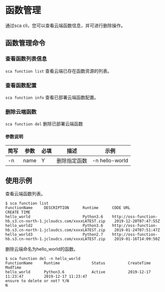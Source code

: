 # 函数管理

通过sca cli，您可以查看云端函数信息，并可进行删除操作。

## 函数管理命令    
### 查看函数列表信息
`sca function list`  查看云端已存在函数资源的列表。
### 查看函数配置
`sca function info`  查看已部署云端函数配置。
### 删除云端函数
`sca function del`   删除已部署云端函数

#### 参数说明

| 简写 | 参数       | 必填 | 描述                                                         | 示例           |
| ---- | ---------- | ---- | ------------------------------------------------------------ | -------------- |
| -n   | name       | Y    | 删除指定函数                  | -n hello-world    |


## 使用示例  
查看云端函数列表。    
```
$ sca function list
FunctionName     DESCRIPTION      Runtime      CODE URL                                                            CREATE TIME  
hello_world                       Python3.6    http://oss-function-hb.s3.cn-north-1.jcloudcs.com/xxxxLATEST.zip    2019-12-20T07:47:55Z    hello_world2                      Python3.6    http://oss-function-hb.s3.cn-north-1.jcloudcs.com/xxxxLATEST.zip    2019-01-24T07:51:47Z
hello_world3                      Python2.7    http://oss-function-hb.s3.cn-north-1.jcloudcs.com/xxxxLATEST.zip    2019-01-16T14:09:50Z 
``` 
删除云端命名为hello_world的函数。
```
$ sca function del -n hello_world
FunctionName     Runtime              Status          CreateTime                  ModTime       
hello_world      Python3.6            Active          2019-12-17 11:23:47         2019-12-17 11:23:47
ensure to delete or not? Y/N
N
``` 
